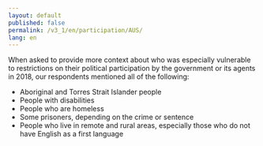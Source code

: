 ```yaml
---
layout: default
published: false
permalink: /v3_1/en/participation/AUS/
lang: en
---
```


When asked to provide more context about who was especially vulnerable to restrictions on their political participation by the government or its agents in 2018, our respondents mentioned all of the following:
-	Aboriginal and Torres Strait Islander people
-	People with disabilities
-	People who are homeless
-	Some prisoners, depending on the crime or sentence
-	People who live in remote and rural areas, especially those who do not have English as a first language



